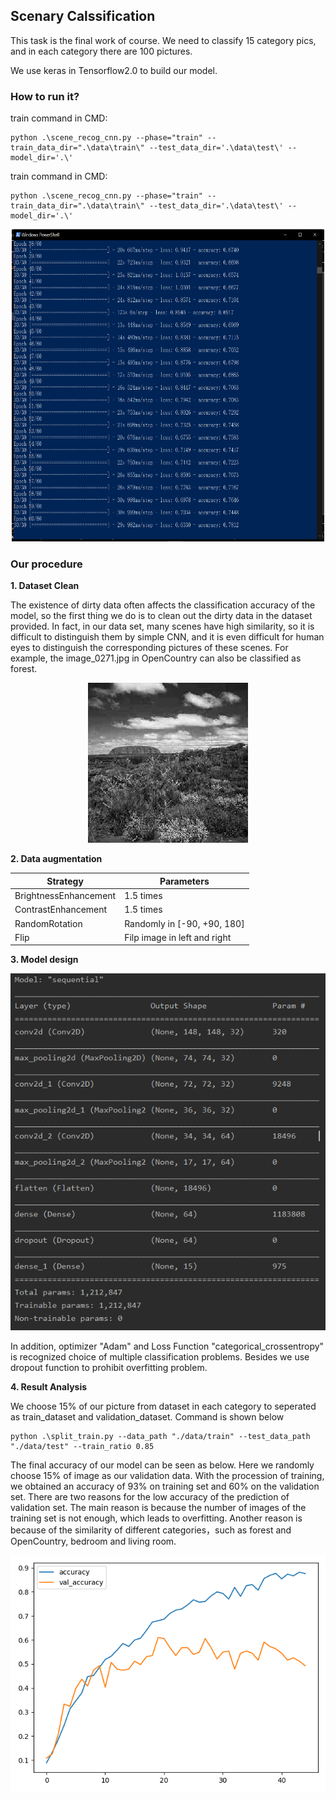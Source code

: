 ## Scenary Calssification
This task is the final work of course. We need to classify 15 category pics,
and in each category there are 100 pictures.

We use keras in Tensorflow2.0 to build our model.

### How to run it? 

train command in CMD:

```shell script
python .\scene_recog_cnn.py --phase="train" --train_data_dir=".\data\train\" --test_data_dir='.\data\test\' --model_dir='.\'
```

train command in CMD:

```shell script
python .\scene_recog_cnn.py --phase="train" --train_data_dir=".\data\train\" --test_data_dir='.\data\test\' --model_dir='.\'
```

<div align=center>
<img src="./readme_file/image4.png" width="500" height="500" />
</div>

### Our procedure
**1. Dataset Clean**

The existence of dirty data often affects the classification accuracy of the model, so the first thing we do is to clean out the dirty data in the dataset provided. In fact, in our data set, many scenes have high similarity, so it is difficult to distinguish them by simple CNN, and it is even difficult for human eyes to distinguish the corresponding pictures of these scenes. For example, the image_0271.jpg in OpenCountry can also be classified as forest.

<div align=center>
<img src="./readme_file/image1.jpg" />
</div>

**2. Data augmentation**

|  Strategy   |  Parameters |
|  ----  | ----  |
| BrightnessEnhancement  | 1.5 times |
| ContrastEnhancement  | 1.5 times |
| RandomRotation  | Randomly in [-90, +90, 180] |
| Flip  | Filp image in left and right |
	

**3. Model design**

<div align=center>
<img src="./readme_file/image2.png" />
</div>

In addition, optimizer "Adam" and Loss Function "categorical_crossentropy" is recognized choice of multiple classification problems.
Besides we use dropout function to prohibit overfitting problem.


**4.	Result Analysis**

We choose 15% of our picture from dataset in each category to seperated as train_dataset and validation_dataset. Command is shown below

```shell script
python .\split_train.py --data_path "./data/train" --test_data_path "./data/test" --train_ratio 0.85
```


The final accuracy of our model can be seen as below. Here we randomly choose 15% of image as our validation data. With the procession of training, we obtained an accuracy of 93% on training set and 60% on the validation set. There are two reasons for the low accuracy of the prediction of validation set. The main reason is because the number of images of the training set is not enough, which leads to overfitting. Another reason is because of the similarity of different categories，such as forest and OpenCountry, bedroom and living room.

<div align=center>
<img src="./readme_file/image3.png" />
</div>

